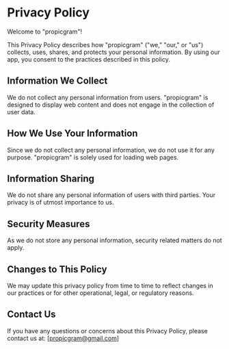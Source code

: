 # Privacy Policy

Welcome to "propicgram"!

This Privacy Policy describes how "propicgram" ("we," "our," or "us") collects, uses, shares, and protects your personal information. By using our app, you consent to the practices described in this policy.

## Information We Collect

We do not collect any personal information from users. "propicgram" is designed to display web content and does not engage in the collection of user data.

## How We Use Your Information

Since we do not collect any personal information, we do not use it for any purpose. "propicgram" is solely used for loading web pages.

## Information Sharing

We do not share any personal information of users with third parties. Your privacy is of utmost importance to us.

## Security Measures

As we do not store any personal information, security related matters do not apply.

## Changes to This Policy

We may update this privacy policy from time to time to reflect changes in our practices or for other operational, legal, or regulatory reasons.

## Contact Us

If you have any questions or concerns about this Privacy Policy, please contact us at:
[propicgram@gmail.com]
